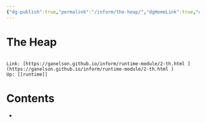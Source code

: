 ```yaml
---
{"dg-publish":true,"permalink":"/inform/the-heap/","dgHomeLink":true,"dgPassFrontmatter":false}
---
```


# The Heap
```ad-info

Link: [https://ganelson.github.io/inform/runtime-module/2-th.html ](https://ganelson.github.io/inform/runtime-module/2-th.html )
Up: [[runtime]]
```

# Contents
- 